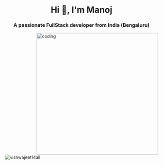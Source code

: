 
              


<h1 align="center">Hi 👋, I'm Manoj</h1>
<h3 align="center">A passionate FullStack developer from India (Bengaluru)</h3>

<img align="right" alt="coding" width="400" src="https://user-images.githubusercontent.com/55389276/140866485-8fb1c876-9a8f-4d6a-98dc-08c4981eaf70.gif">

<p align="left"> <img src="https://komarev.com/ghpvc/?username=vishwajeet14all&label=Profile%20views&color=0e75b6&style=flat" alt="vishwajeet14all" /> </p>

<p align="left"> <a href="https://twitter.com/" target="blank"><img src="https://img.shields.io/twitter/follow/?logo=twitter&style=for-the-badge" alt="" /></a> </p>
                  
